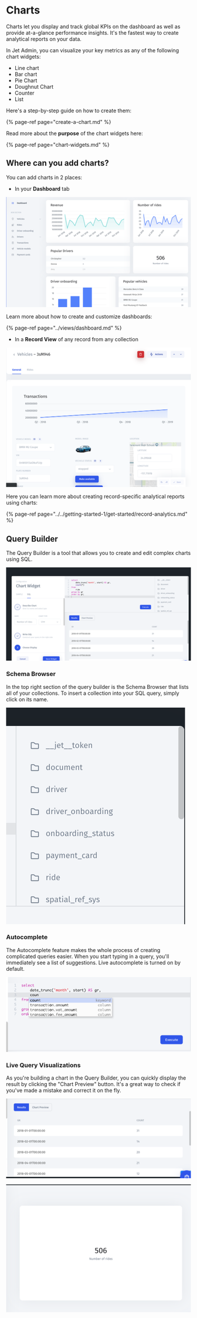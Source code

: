 # Charts

Charts let you display and track global KPIs on the dashboard as well as provide at-a-glance performance insights. It's the fastest way to create analytical reports on your data. 

In Jet Admin, you can visualize your key metrics as any of the following chart widgets:

* Line chart
* Bar chart
* Pie Chart
* Doughnut Chart
* Counter
* List

Here's a step-by-step guide on how to create them:

{% page-ref page="create-a-chart.md" %}

Read more about the **purpose** of the chart widgets here:

{% page-ref page="chart-widgets.md" %}

## Where can you add charts?

You can add charts in 2 places:

* In your **Dashboard** tab

![](../../.gitbook/assets/image%20%28216%29.png)

Learn more about how to create and customize dashboards: 

{% page-ref page="../views/dashboard.md" %}

* In a **Record View** of any record from any collection

![](../../.gitbook/assets/image%20%2822%29.png)

Here you can learn more about creating record-specific analytical reports using charts:

{% page-ref page="../../getting-started-1/get-started/record-analytics.md" %}

## Query Builder

The Query Builder is a tool that allows you to create and edit complex charts using SQL. 

![](../../.gitbook/assets/image%20%2840%29.png)

### Schema Browser <a id="Schema-Browser"></a>

In the top right section of the query builder is the Schema Browser that lists all of your collections. To insert a collection into your SQL query, simply click on its name. 

![](../../.gitbook/assets/image%20%2889%29.png)

### Autocomplete <a id="Auto-Complete"></a>

The Autocomplete feature makes the whole process of creating complicated queries easier. When you start typing in a query, you'll immediately see a list of suggestions. Live autocomplete is turned on by default. 

![](../../.gitbook/assets/image%20%28234%29.png)

### Live Query Visualizations <a id="3-Add-Visualizations"></a>

As you're building a chart in the Query Builder, you can quickly display the result by clicking the "Chart Preview" button. It's a great way to check if you've made a mistake and correct it on the fly.

![](../../.gitbook/assets/image%20%28118%29.png)

![](../../.gitbook/assets/image%20%2895%29.png)

